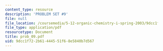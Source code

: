 ```yaml
---
content_type: resource
description: 'PROBLEM SET #9'
file: null
file_location: /coursemedia/5-12-organic-chemistry-i-spring-2003/9dcc1f722b61444551f68e5840b7d567_prob_09.pdf
file_type: application/pdf
resourcetype: Document
title: prob_09.pdf
uid: 9dcc1f72-2b61-4445-51f6-8e5840b7d567
---
```

